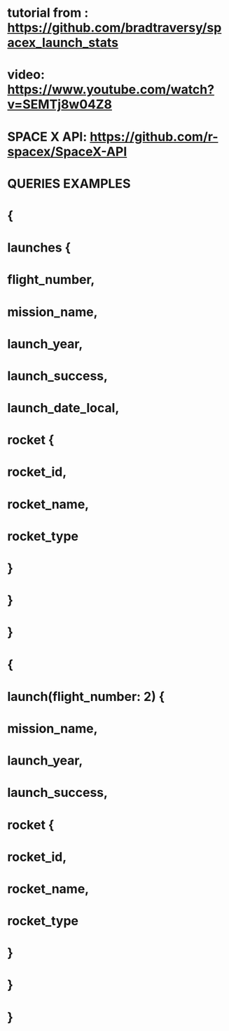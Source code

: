 # tutorial from : https://github.com/bradtraversy/spacex_launch_stats
# video: https://www.youtube.com/watch?v=SEMTj8w04Z8
# SPACE X API: https://github.com/r-spacex/SpaceX-API

# QUERIES EXAMPLES
# {
#   launches {
#     flight_number,
#     mission_name,
#     launch_year,
#     launch_success,
#     launch_date_local,
#     rocket {
#       rocket_id,
#       rocket_name,
#       rocket_type
#     }
#   }
# }

# {
#   launch(flight_number: 2) {
#     mission_name,
#     launch_year,
#     launch_success,
#     rocket {
#       rocket_id,
#       rocket_name,
#       rocket_type
#     }
#   }
# }